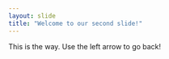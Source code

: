 ```yaml
---
layout: slide
title: "Welcome to our second slide!"
---
```

This is the way.
Use the left arrow to go back!
